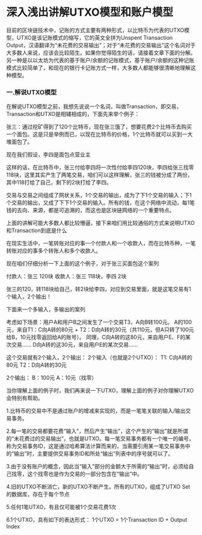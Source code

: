 
# 深入浅出讲解UTXO模型和账户模型

目前的区块链技术中，记账的方式主要有两种形式，以比特币为代表的UTXO模型，UTXO是该记账模式的缩写，它的英文全拼为Unspent Transaction Output，汉语翻译为“未花费的交易输出”；对于“未花费的交易输出”这个名词对于大多数人来说，应该会比较陌生。如果你觉得陌生的话，请接着文章下面的分解。另一种是以以太坊为代表的基于账户/余额的记账模式，基于账户/余额的这种记账模式比较简单了，和现在的银行卡记账方式一样，大多数人都能够很清晰地理解这种模型。

### 一.解说UTXO模型

在解说UTXO模型之前，我想先说说一个名词，叫做Transaction，即交易，Transaction和UTXO是相辅相成的，下面先来举个例子：

张三：通过挖矿得到了120个比特币，现在张三饿了，想要花费2个比特币去购买一个面包。这是只是举例而已，以现在比特币的价格，1个比特币就可以买到一大堆面包了。

现在我们假设，李四是面包点营业主

这样的话，在比特币中，张三付给李四将一次性付给李四120块，李四给张三找零118块，这里其实产生了两笔交易，咱们可以这样理解，张三的钱被分成了两份，其中118打给了自己，剩下的2块打给了李四。

交易与交易之间组成了网状关系，1个交易的输出，成为了下1个交易的输入；下1个交易的输出，又成了下下1个交易的输入。所有的钱，在这个网络中流动，每1笔钱的去向、来源，都是可追溯的，而这也是区块链网络的一个重要特点。

上面的讲解可能大多数人都比较懵逼，接下来咱们用比较通俗的方式来说明UTXO和Transaction到底是什么

在现实生活中，一笔转账对应的事一个付款人和一个收款人，而在比特币种，一笔转账对应的事多个转账人和多个收款人。

现在咱们仔细分析一下上面的这个例子，对于张三买面包这个案列

付款人：张三   120块
收款人：张三 118块，李四 2块

张三的120，转118块给自己，转2块给李四，对应到交易里面，就是这笔交易有1个输入，2个输出！

下面来一个多输入，多输出的案列

考虑如下场景：用户A和用户B之间发生了一个交易T3，A向B转100元。
A的100元，来自T1：C向A转的80元 + T2：D向A转的30元（共110元，但A只转了100元给B，10元找零返回给A的账号）。
同理，C向A转的这80元，来自用户E、F的某次交易......
D向A转的这30元，来自用户E的某次交易......

这个交易就有2个输入，2个输出：
2个输入（也就是2个UTXO）：
T1: C向A转的80元
T2：D向A转的30元

2个输出：
B：100元
A：10元（找零）

当你理解上面的例子时，我们再来说一下UTXO，理解上面的例子对你理解UTXO会特别有帮助。

1.比特币的交易中不是通过账户的增减来实现的，而是一笔笔关联的输入/输出交易事务。

2.每一笔的交易都要花费“输入”，然后产生“输出”，这个产生的“输出”就是所谓的“未花费过的交易输出”，也就是UTXO。每一笔交易事务都有一个唯一的编号，称为交易事务ID，这是通过哈希算法计算而来的，当需要引用某一笔交易事务中的“输出”时，主要提供交易事务ID和所处“输出”列表中的序号就可以了。

3.由于没有账户的概念，因此当“输入”部分的金额大于所需的“输出”时，必须给自己找零，这个找零也是作为交易的一部分包含在“输出”中。

4.旧的UTXO不断消亡，新的UTXO不断产生。所有的UTXO，组成了UTXO Set 的数据库，存在于每个节点

5.任何1笔UTXO，有且仅可能被1个交易花费1次

6.1个UTXO，具有如下的表达形式：
1个UTXO = 1个Transaction ID + Output Index














